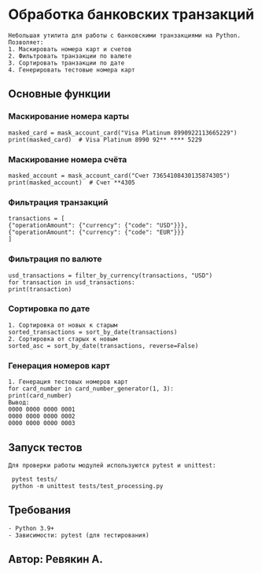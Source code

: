 # Обработка банковских транзакций
    Небольшая утилита для работы с банковскими транзакциями на Python. Позволяет:
    1. Маскировать номера карт и счетов
    2. Фильтровать транзакции по валюте
    3. Сортировать транзакции по дате
    4. Генерировать тестовые номера карт
## Основные функции

### Маскирование номера карты
    masked_card = mask_account_card("Visa Platinum 8990922113665229")
    print(masked_card)  # Visa Platinum 8990 92** **** 5229
### Маскирование номера счёта
    masked_account = mask_account_card("Счет 73654108430135874305")
    print(masked_account)  # Счет **4305

### Фильтрация транзакций
    transactions = [
    {"operationAmount": {"currency": {"code": "USD"}}},
    {"operationAmount": {"currency": {"code": "EUR"}}}
    ]
### Фильтрация по валюте
    usd_transactions = filter_by_currency(transactions, "USD")
    for transaction in usd_transactions:
    print(transaction)

### Сортировка по дате

    1. Сортировка от новых к старым
    sorted_transactions = sort_by_date(transactions)
    2. Сортировка от старых к новым
    sorted_asc = sort_by_date(transactions, reverse=False)

### Генерация номеров карт

    1. Генерация тестовых номеров карт
    for card_number in card_number_generator(1, 3):
    print(card_number)
    Вывод:
    0000 0000 0000 0001
    0000 0000 0000 0002
    0000 0000 0000 0003

## Запуск тестов
    Для проверки работы модулей используются pytest и unittest:

     pytest tests/
     python -m unittest tests/test_processing.py

## Требования
    - Python 3.9+
    - Зависимости: pytest (для тестирования)

## Автор: Ревякин А. 